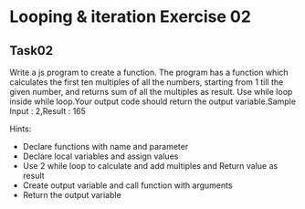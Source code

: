 # Looping & iteration Exercise 02
## Task02
Write a js program to create a function. The program has a function which calculates 
the first ten multiples of all the numbers, starting from 1 till the given number, and returns sum of all the multiples as result. Use while loop inside while loop.Your output code should return the output variable.Sample Input : 2,Result : 165

Hints:

- Declare functions with name and parameter
- Declare local variables and assign values
- Use 2 while loop to calculate and add multiples and Return value as result
- Create output variable and call function with arguments
- Return the output variable
